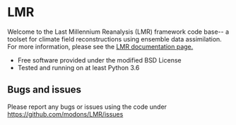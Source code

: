 # LMR

Welcome to the Last Millennium Reanalysis (LMR) framework code base-- a toolset
for climate field reconstructions using ensemble data assimilation. For more
information, please see the 
[LMR documentation page.](https://atmos.washington.edu/~hakim/LMR/)

* Free software provided under the modified BSD License
* Tested and running on at least Python 3.6

## Bugs and issues

Please report any bugs or issues using the code under
https://github.com/modons/LMR/issues

